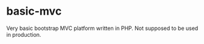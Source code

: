 # basic-mvc
Very basic bootstrap MVC platform written in PHP. Not supposed to be used in production.
